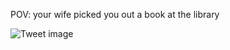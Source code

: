 POV: your wife picked you out a book at the library


![Tweet image](/asset/crosspoast/FuvAWEHacAEu18t.jpg)

